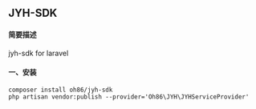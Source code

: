 ## JYH-SDK

#### 简要描述
jyh-sdk for laravel

#### 一、安装
```shell
composer install oh86/jyh-sdk
php artisan vendor:publish --provider='Oh86\JYH\JYHServiceProvider'
```
